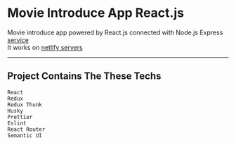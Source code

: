 # Movie Introduce App React.js
Movie introduce app powered by React.js connected with Node.js Express [service](https://github.com/crazycoder-io/node-js-movie-api)
<br>
It works on [netlify servers](https://603e4d86bd927c154d368341--awesome-pasteur-19d24f.netlify.app/movies)

<hr>

## Project Contains The These Techs
    React
    Redux
    Redux Thunk
    Husky
    Prettier
    Eslint
    React Router
    Semantic UI
